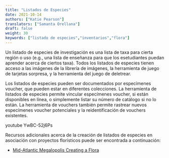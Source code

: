 ```yaml
---
title: "Listados de Especies"
date: 2021-10-14
authors: ["Katie Pearson"]
translators: ["Samanta Orellana"]
draft: false
weight: 30
keywords: ["listado de especies","inventarios","flora"]
---
```


Un listado de especies de investigación es una lista de taxa para cierta región o uso (e.g., una lista de enseñanza para que los esetudiantes puedan aprender acerca de ciertos taxa). Todos los listados de especies tienen acceso a las imágenes de la librería de imágenes, la herramienta de juego de tarjetas sorpresa, y la herramienta del juego de deletrear.

Los listados de especies pueden ser documentados por especímenes voucher, que pueden estar en diferentes colecciones. La herramienta de listados de especies permite vincular especímenes voucher, si están disponibles en línea, o simplemente listar su número de catálogo si no lo están. La herramienta de vouchers también permite rastrear nuevos especímenes voucher potenciales y la reidentificación de vouchers existentes.

youtube YwBC-52j6Ps

Recursos adicionales acerca de la creación de listados de especies en asociación con proyectos florísticos puede ser encontrada a continuación:
* [Mid-Atlantic Megalopolis Creating a Flora](https://www.mamdigitization.org/_files/ugd/6f7156_e81b7b8abc6746b9af680bad1d60911a.pdf)
